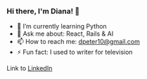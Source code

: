 ### Hi there, I'm Diana! 👋

- 🌱 I’m currently learning Python
- 💬 Ask me about: React, Rails & AI
- 📫 How to reach me: dpeter10@gmail.com
- ⚡ Fun fact: I used to writer for television 

Link to [LinkedIn](https://www.linkedin.com/in/dianacpeterson)

<!--
**DianaCPeterson/dianacpeterson** is a ✨ _special_ ✨ repository because its `README.md` (this file) appears on your GitHub profile.

Here are some ideas to get you started:

- 🔭 I’m currently working on ...
- 🌱 I’m currently learning ...
- 👯 I’m looking to collaborate on ...
- 🤔 I’m looking for help with ...
- 💬 Ask me about ...
- 📫 How to reach me: ...
- 😄 Pronouns: ...
- ⚡ Fun fact: ...
-->
